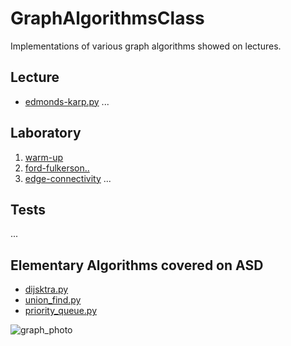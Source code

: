 # GraphAlgorithmsClass
Implementations of various graph algorithms showed on lectures.

## Lecture
- [edmonds-karp.py](./Lecture/edmonds_karp.y)
...

## Laboratory
1. [warm-up](./Laboratory/Lab_1)
2. [ford-fulkerson..](./Laboratory/Lab_2)
3. [edge-connectivity](./Laboratory/Lab_3)
...

## Tests
...

## Elementary Algorithms covered on ASD
- [dijsktra.py](./Elementary/dijsktra.py)
- [union_find.py](./Elementary/union_find.py)
- [priority_queue.py](.Elementary/priority_queue.py)

![graph_photo](https://user-images.githubusercontent.com/31375809/66499829-d9310680-eac0-11e9-8c0b-ec286dc76682.png)


